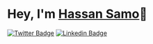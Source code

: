 # Hey, I'm <a href="https://www.linkedin.com/in/hassan-samo">Hassan Samo</a>👋

[![Twitter Badge](https://img.shields.io/badge/-@HassanSamo9-1ca0f1?style=flat-square&labelColor=1ca0f1&logo=twitter&logoColor=white&link=https://twitter.com/HassanSamo9)](https://twitter.com/HassanSamo9) 
[![Linkedin Badge](https://img.shields.io/badge/-Hassan-Samo-blue?style=flat-square&logo=Linkedin&logoColor=white&link=https://www.linkedin.com/in/hassansamo/)](https://www.linkedin.com/in/hassansamo/)
